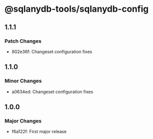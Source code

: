 # @sqlanydb-tools/sqlanydb-config

## 1.1.1

### Patch Changes

- 802e36f: Changeset configuration fixes

## 1.1.0

### Minor Changes

- a0634ed: Changeset configuration fixes

## 1.0.0

### Major Changes

- f6a122f: First major release
